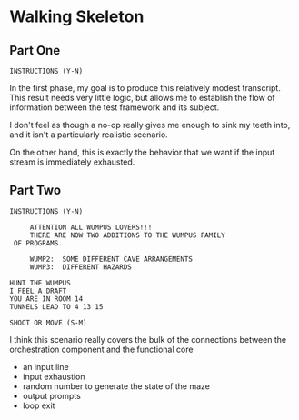# Walking Skeleton

## Part One

```
INSTRUCTIONS (Y-N)
```

In the first phase, my goal is to produce this relatively modest
transcript.  This result needs very little logic, but allows me
to establish the flow of information between the test framework
and its subject.

I don't feel as though a no-op really gives me enough to sink
my teeth into, and it isn't a particularly realistic scenario.

On the other hand, this is exactly the behavior that we want
if the input stream is immediately exhausted.

## Part Two

```
INSTRUCTIONS (Y-N)

     ATTENTION ALL WUMPUS LOVERS!!!
     THERE ARE NOW TWO ADDITIONS TO THE WUMPUS FAMILY
 OF PROGRAMS.

     WUMP2:  SOME DIFFERENT CAVE ARRANGEMENTS
     WUMP3:  DIFFERENT HAZARDS

HUNT THE WUMPUS
I FEEL A DRAFT
YOU ARE IN ROOM 14
TUNNELS LEAD TO 4 13 15

SHOOT OR MOVE (S-M)

```

I think this scenario really covers the bulk of the connections
between the orchestration component and the functional core

 * an input line
 * input exhaustion
 * random number to generate the state of the maze
 * output prompts
 * loop exit